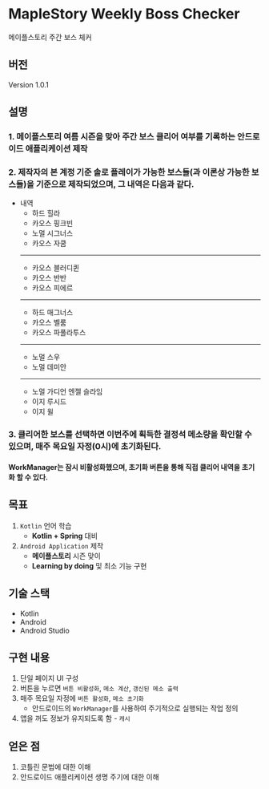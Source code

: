 # MapleStory Weekly Boss Checker

메이플스토리 주간 보스 체커

## 버전

Version 1.0.1

## 설명

### 1. 메이플스토리 여름 시즌을 맞아 주간 보스 클리어 여부를 기록하는 안드로이드 애플리케이션 제작

### 2. 제작자의 본 계정 기준 솔로 플레이가 가능한 보스들(과 이론상 가능한 보스들)을 기준으로 제작되었으며, 그 내역은 다음과 같다.

- 내역
    - 하드 힐라
    - 카오스 핑크빈
    - 노멀 시그너스
    - 카오스 자쿰
    ---
    - 카오스 블러디퀸
    - 카오스 반반
    - 카오스 피에르
    ---
    - 하드 매그너스
    - 카오스 벨룸
    - 카오스 파풀라투스
    ---
    - 노멀 스우
    - 노멀 데미안
    ---
    - 노멀 가디언 엔젤 슬라임
    - 이지 루시드
    - 이지 윌

### 3. 클리어한 보스를 선택하면 이번주에 획득한 결정석 메소량을 확인할 수 있으며, 매주 목요일 자정(0시)에 초기화된다.

#### WorkManager는 잠시 비활성화했으며, 초기화 버튼을 통해 직접 클리어 내역을 초기화 할 수 있다.

## 목표

1. `Kotlin` 언어 학습
    - **Kotlin + Spring** 대비
2. `Android Application` 제작
    - **메이플스토리** 시즌 맞이
    - **Learning by doing** 및 최소 기능 구현

## 기술 스택

- Kotlin
- Android
- Android Studio

## 구현 내용

1. 단일 페이지 UI 구성
2. 버튼을 누르면 `버튼 비활성화`, `메소 계산`, `갱신된 메소 출력`
3. 매주 목요일 자정에 `버튼 활성화`, `메소 초기화`
    - 안드로이드의 `WorkManager`를 사용하여 주기적으로 실행되는 작업 정의
4. 앱을 꺼도 정보가 유지되도록 함 - `캐시`

## 얻은 점

1. 코틀린 문법에 대한 이해
2. 안드로이드 애플리케이션 생명 주기에 대한 이해
